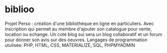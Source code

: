 # biblioo
Projet Perso : création d'une bibliothèque en ligne en particuliers.
Avec inscription qui permet au membre d'ajouter son catalogue pour vente, location ou echange.
Un coté blog sui sera un blog collaboratif et un forum pour donner son avis sur des oeuvres.
Langages de programmation utulisée:
PHP, HTML, CSS, MATERIALIZE, SQL, PHPMYADMIN

